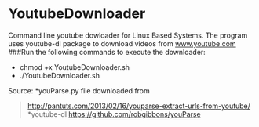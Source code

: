 # YoutubeDownloader
Command line youtube dowloader for Linux Based Systems.
The program uses youtube-dl package to download videos from www.youtube.com
###Run the following commands to execute the downloader:
* chmod +x YoutubeDownloader.sh
* ./YoutubeDownloader.sh

Source: 
*youParse.py file downloaded from
>http://pantuts.com/2013/02/16/youparse-extract-urls-from-youtube/
*youtube-dl
>https://github.com/robgibbons/youParse
